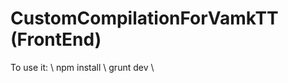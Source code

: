 CustomCompilationForVamkTT (FrontEnd)
====================================

To use it: \\
npm install \\
grunt dev \\

